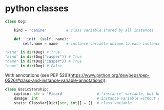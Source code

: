 # python classes

```python
class Dog:

    kind = 'canine'         # class variable shared by all instances

    def __init__(self, name):
        self.name = name    # instance variable unique to each instance
```

```python
"kind" in dir(Dog) # True
"kind" in dir(Dog("casper")) # True
"name" in dir(Dog("casper")) # True
"name" in dir(Dog) # False
```

With annotations (see PEP 526](https://www.python.org/dev/peps/pep-0526/#class-and-instance-variable-annotations)):

```python
class BasicStarship:
    captain: str = 'Picard'               # "instance" variable, but because it has a default appears at class level
    damage: int                           # instance variable without default
    stats: ClassVar[Dict[str, int]] = {}  # class variable
```
